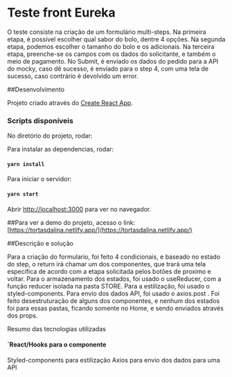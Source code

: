 # Teste front Eureka

O teste consiste na criação de um formulário multi-steps. Na primeira etapa, é possível escolher qual sabor do bolo, dentre 4 opções. Na segunda etapa, podemos escolher o tamanho do bolo e os adicionais. Na terceira etapa, preenche-se os campos com os dados do solicitante, e também o meio de pagamento. No Submit, é enviado os dados do pedido para a API do mocky, caso dê sucesso, é enviado para o step 4, com uma tela de sucesso, caso contrário é devolvido um error.

##Desenvolvimento

Projeto criado através do [Create React App](https://github.com/facebook/create-react-app).

### Scripts disponíveis

No diretório do projeto, rodar:

Para instalar as dependencias, rodar: 

#### `yarn install`

Para iniciar o servidor:

#### `yarn start`


Abrir [http://localhost:3000](http://localhost:3000) para ver no navegador.

##Para ver a demo do projeto, acesso o link:
[https://tortasdalina.netlify.app/](https://tortasdalina.netlify.app/)

##Descrição e solução

Para a criação do formulario, foi feito 4 condicionais, e baseado no estado do step, o return irá chamar um dos componentes, que trará uma tela específica de acordo com a etapa solicitada pelos botões de proximo e voltar. Para o armazenamento dos estados, foi usado o useReducer, com a função reducer isolada na pasta STORE. Para a estilização, foi usado o styled-components. Para envio dos dados API, foi usado o axios.post . Foi feito desestruturação de alguns dos componentes, e nenhum dos estados foi para essas pastas, ficando somente no Home, e sendo enviados através dos props. 

Resumo das tecnologias utilizadas

#### `React/Hooks para o componente
Styled-components para estilização
Axios para envio dos dados para uma API
